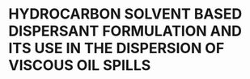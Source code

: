 # HYDROCARBON SOLVENT BASED DISPERSANT FORMULATION AND ITS USE IN THE DISPERSION OF VISCOUS OIL SPILLS
